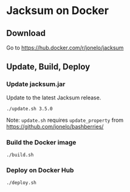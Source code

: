 # Jacksum on Docker

## Download

Go to https://hub.docker.com/r/jonelo/jacksum

## Update, Build, Deploy

### Update jacksum.jar

Update to the latest Jacksum release.

```
./update.sh 3.5.0
```

Note: `update.sh` requires `update_property` from https://github.com/jonelo/bashberries/

### Build the Docker image

```
./build.sh
```

### Deploy on Docker Hub

```
./deploy.sh
```


